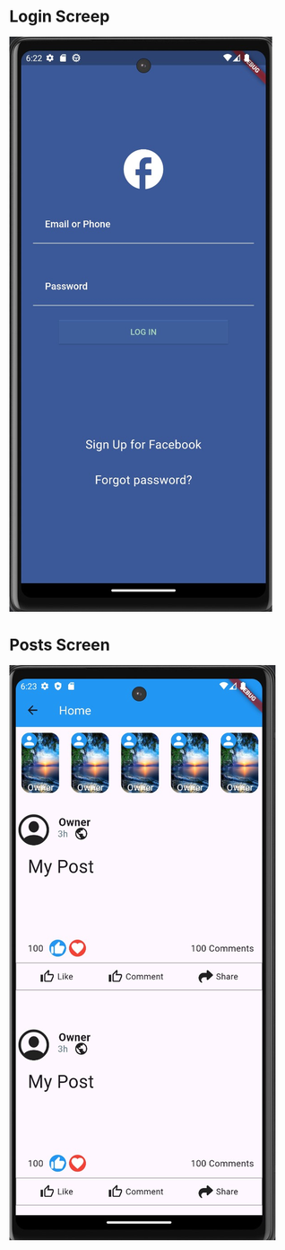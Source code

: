 # Login Screep

![Alt Text](https://raw.githubusercontent.com/Jimmybasha/Flutter2ndAssignment/refs/heads/master/WhatsApp%20Image%202024-09-26%20at%2019.23.03_989c948f.jpg?token=GHSAT0AAAAAACX625OOH3UUWSQTUCTI5I5GZXVRQHQ)





# Posts Screen

![Alt Text](https://github.com/Jimmybasha/Flutter2ndAssignment/blob/master/WhatsApp%20Image%202024-09-26%20at%2019.23.12_c2a3e4c4.jpg?raw=true)
